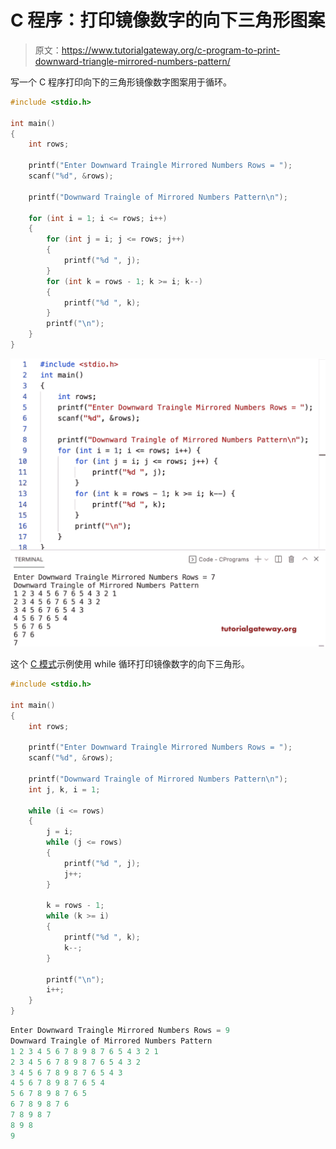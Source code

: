 # C 程序：打印镜像数字的向下三角形图案

> 原文：<https://www.tutorialgateway.org/c-program-to-print-downward-triangle-mirrored-numbers-pattern/>

写一个 C 程序打印向下的三角形镜像数字图案用于循环。

```c
#include <stdio.h>

int main()
{
	int rows;

	printf("Enter Downward Traingle Mirrored Numbers Rows = ");
	scanf("%d", &rows);

	printf("Downward Traingle of Mirrored Numbers Pattern\n");

	for (int i = 1; i <= rows; i++)
	{
		for (int j = i; j <= rows; j++)
		{
			printf("%d ", j);
		}
		for (int k = rows - 1; k >= i; k--)
		{
			printf("%d ", k);
		}
		printf("\n");
	}
}
```

![C Program to Print Downward Triangle Mirrored Numbers Pattern](img/d1b0b4714c538509358a689916daa47b.png)

这个 [C 模式](https://www.tutorialgateway.org/c-programming-examples/)示例使用 while 循环打印镜像数字的向下三角形。

```c
#include <stdio.h>

int main()
{
	int rows;

	printf("Enter Downward Traingle Mirrored Numbers Rows = ");
	scanf("%d", &rows);

	printf("Downward Traingle of Mirrored Numbers Pattern\n");
	int j, k, i = 1;

	while (i <= rows)
	{
		j = i;
		while (j <= rows)
		{
			printf("%d ", j);
			j++;
		}

		k = rows - 1;
		while (k >= i)
		{
			printf("%d ", k);
			k--;
		}

		printf("\n");
		i++;
	}
}
```

```c
Enter Downward Traingle Mirrored Numbers Rows = 9
Downward Traingle of Mirrored Numbers Pattern
1 2 3 4 5 6 7 8 9 8 7 6 5 4 3 2 1 
2 3 4 5 6 7 8 9 8 7 6 5 4 3 2 
3 4 5 6 7 8 9 8 7 6 5 4 3 
4 5 6 7 8 9 8 7 6 5 4 
5 6 7 8 9 8 7 6 5 
6 7 8 9 8 7 6 
7 8 9 8 7 
8 9 8 
9 
```
